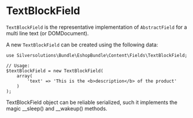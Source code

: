 #  TextBlockField 

`TextBlockField` is the representative implementation of `AbstractField` for a multi line text (or DOMDocument).

A new `TextBlockField` can be created using the following data:

``` 
use Silversolutions\Bundle\EshopBundle\Content\Fields\TextBlockField;

// Usage: 
$textBlockField = new TextBlockField(
    array(
        'text' => 'This is the <b>description</b> of the product'
    )
);
```

TextBlockField object can be <span lang="en">reliable serialized, such it implements the magic \_\_sleep() and \_\_wakeup() methods.
